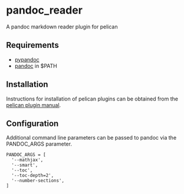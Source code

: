 pandoc_reader
=============

A pandoc markdown reader plugin for pelican


Requirements
------------

  - [pypandoc]
  - [pandoc] in $PATH


Installation
------------

Instructions for installation of pelican plugins can be obtained from the [pelican plugin manual](https://github.com/getpelican/pelican-plugins/blob/master/Readme.rst).


Configuration
-------------

Additional command line parameters can be passed to pandoc via the PANDOC_ARGS parameter.

    PANDOC_ARGS = [
      '--mathjax',
      '--smart',
      '--toc',
      '--toc-depth=2',
      '--number-sections',
    ]



[pandoc]: http://johnmacfarlane.net/pandoc/
[pypandoc]: https://github.com/bebraw/pypandoc

